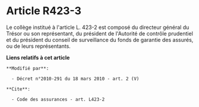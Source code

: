 # Article R423-3

Le collège institué à l'article L. 423-2 est composé du        directeur général du Trésor ou son représentant, du président
de l'Autorité de contrôle prudentiel et du président du conseil de surveillance du fonds de garantie des assurés, ou de leurs
représentants.

**Liens relatifs à cet article**

	**Modifié par**:

	  - Décret n°2010-291 du 18 mars 2010 - art. 2 (V)

	**Cite**:

	  - Code des assurances - art. L423-2
